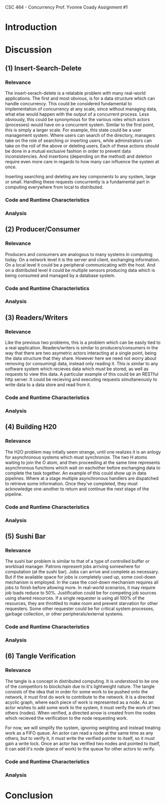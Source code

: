 CSC 464 - Concurrency
Prof. Yvonne Coady
Assignment #1

# Introduction

# Discussion

## (1) Insert-Search-Delete

### Relevance

The insert-serach-delete is a relatable problem with many real-world applications. 
The first and most obvious, is for a data structure which can handle concurrency. 
This could be considered fundamental to implementation of concurrency at any scale, since without managing data, what else would happen with the output of a 
concurrent process. 
Less obviously, this could be synonymous for the various roles which actors 
(processes) would have on a concurrent system. 
Similar to the first point, this is simply a larger scale. 
For example, this state could be a user management system. 
Where users can search of the directory, managers take on the role of searching 
or inserting users, while adminstrators can take on the roll of the above 
or deleting users. 
Each of these actions should be done in a mutual exclusive fashion in order 
to prevent data inconsistencies. And insertions (depending on the method) and 
deletion require even more care in regards to how many can influence the system 
at once. 

Inserting searching and deleting are key components to any system, large or small. 
Handling these requests concurrently is a fundamental part in computing everywhere 
from local to distributed. 

### Code and Runtime Characteristics

### Analysis

## (2) Producer/Consumer

### Relevance

Producers and consumers are analogous to many systems in computing today. 
On a network level it is the server and client, exchanging information. 
On a local level it could be a peripheral communicating with the host. 
And on a distributed level it could be multiple sensors producing data which 
is being consumed and managed by a database system. 

### Code and Runtime Characteristics

### Analysis

## (3) Readers/Writers

### Relevance

Like the previous two problems, this is a problem which can be easily tied to 
a real application. 
Readers/writers is similar to producers/consumers in the way that there are 
two asymetric actors interacting at a single point, being the data structure 
that they share. 
However here we need not worry about removing (or consuming) data, instead only 
reading it. 
This is similar to any software system which recieves data which must be stored, 
as well as requests to view this data. 
A particular example of this could be an RESTful http server. 
It could be recieving and executing requests simultaneously to write data 
to a data store and read from it. 

### Code and Runtime Characteristics

### Analysis

## (4) Building H20

### Relevance

The H2O problem may intially seem strange, until one realizes it is an anlogy 
for asynchronous systems which must synchronize. 
The two H atoms waiting to join the O atom, and then proceeding at the same time 
represents asynchronous functions which wait on eachother before exchanging 
data to complete the task together. 
An example of this could show up in data pipelines. 
Where at a stage multiple asynchronous handlers are dispatched to retrieve some 
information. 
Once they've completed, they must acknowledge one-another to return and continue 
the next stage of the pipeline.

### Code and Runtime Characteristics

### Analysis

## (5) Sushi Bar

### Relevance

The sushi bar problem is similar to that of a type of controlled buffer or 
workload manager. 
Patrons represent jobs arriving somewhere for computation (at the sushi bar). 
Jobs can arrive and complete as necessary. 
But if the available space for jobs is completely used up, some cool-down mechanism 
is employed. 
In the case the cool-down mechanism requires all jobs to finish before allowing more. 
In real-world scenarios, it may require job loads reduce to 50%. 
Justification could be for competing job sources using shared resources. 
If a single requester is using all 100% of the resources, they are throttled 
to make room and prevent starvation for other requesters. 
Some other requester could be for critical system processes, garbage collection, 
or other peripherals/external systems.

### Code and Runtime Characteristics

### Analysis

## (6) Tangle Verification

### Relevance

The tangle is a concept in distributed computing. 
It is understood to be one of the competitors to blockchain due to it's lightweight 
nature. 
The tangle consists of the idea that in order for some work to be pushed onto the 
network, it must first do work to contribute to the network. 
It is a directed acyclic graph, where each piece of work is represented as a node. 
As an actor wishes to add some work to the system, it must verify the work 
of two others (nodes). 
When verified, a directed arrow is created from the nodes which recieved the 
verification to the node requesting work. 

For now, we will simplify the system, ignoring weighting and instead treating 
work as a FIFO queue. 
An actor can read a node at the same time as any others, but to verify it, it 
must write the verified pointer to itself, so it must gain a write lock. 
Once an actor has verified two nodes and pointed to itself, it can add it's 
node (piece of work) to the queue for other actors to verify.

### Code and Runtime Characteristics

### Analysis

# Conclusion